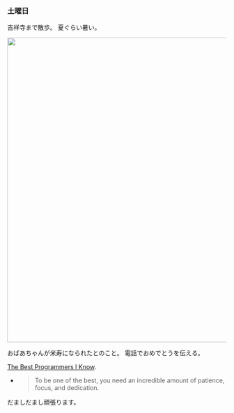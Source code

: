 ### 土曜日

吉祥寺まで散歩。
夏ぐらい暑い。

<img src="https://i.imgur.com/SiFfBX0.jpeg" width="700">

おばあちゃんが米寿になられたとのこと。
電話でおめでとうを伝える。

[The Best Programmers I Know](https://endler.dev/2025/best-programmers/).

* > To be one of the best, you need an incredible amount of patience, focus, and dedication. 

だましだまし頑張ります。